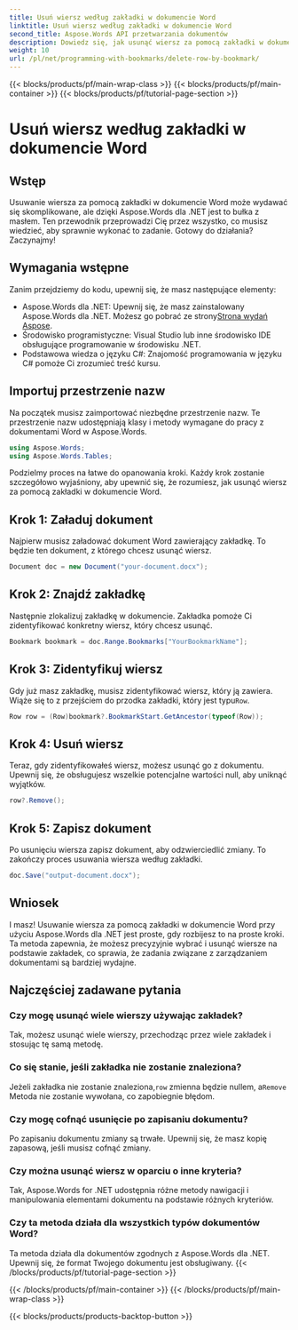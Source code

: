 ```yaml
---
title: Usuń wiersz według zakładki w dokumencie Word
linktitle: Usuń wiersz według zakładki w dokumencie Word
second_title: Aspose.Words API przetwarzania dokumentów
description: Dowiedz się, jak usunąć wiersz za pomocą zakładki w dokumencie Word za pomocą Aspose.Words dla .NET. Postępuj zgodnie z naszym przewodnikiem krok po kroku, aby skutecznie zarządzać dokumentami.
weight: 10
url: /pl/net/programming-with-bookmarks/delete-row-by-bookmark/
---
```


{{< blocks/products/pf/main-wrap-class >}}
{{< blocks/products/pf/main-container >}}
{{< blocks/products/pf/tutorial-page-section >}}

# Usuń wiersz według zakładki w dokumencie Word

## Wstęp

Usuwanie wiersza za pomocą zakładki w dokumencie Word może wydawać się skomplikowane, ale dzięki Aspose.Words dla .NET jest to bułka z masłem. Ten przewodnik przeprowadzi Cię przez wszystko, co musisz wiedzieć, aby sprawnie wykonać to zadanie. Gotowy do działania? Zaczynajmy!

## Wymagania wstępne

Zanim przejdziemy do kodu, upewnij się, że masz następujące elementy:

-  Aspose.Words dla .NET: Upewnij się, że masz zainstalowany Aspose.Words dla .NET. Możesz go pobrać ze strony[Strona wydań Aspose](https://releases.aspose.com/words/net/).
- Środowisko programistyczne: Visual Studio lub inne środowisko IDE obsługujące programowanie w środowisku .NET.
- Podstawowa wiedza o języku C#: Znajomość programowania w języku C# pomoże Ci zrozumieć treść kursu.

## Importuj przestrzenie nazw

Na początek musisz zaimportować niezbędne przestrzenie nazw. Te przestrzenie nazw udostępniają klasy i metody wymagane do pracy z dokumentami Word w Aspose.Words.

```csharp
using Aspose.Words;
using Aspose.Words.Tables;
```

Podzielmy proces na łatwe do opanowania kroki. Każdy krok zostanie szczegółowo wyjaśniony, aby upewnić się, że rozumiesz, jak usunąć wiersz za pomocą zakładki w dokumencie Word.

## Krok 1: Załaduj dokument

Najpierw musisz załadować dokument Word zawierający zakładkę. To będzie ten dokument, z którego chcesz usunąć wiersz.

```csharp
Document doc = new Document("your-document.docx");
```

## Krok 2: Znajdź zakładkę

Następnie zlokalizuj zakładkę w dokumencie. Zakładka pomoże Ci zidentyfikować konkretny wiersz, który chcesz usunąć.

```csharp
Bookmark bookmark = doc.Range.Bookmarks["YourBookmarkName"];
```

## Krok 3: Zidentyfikuj wiersz

 Gdy już masz zakładkę, musisz zidentyfikować wiersz, który ją zawiera. Wiąże się to z przejściem do przodka zakładki, który jest typu`Row`.

```csharp
Row row = (Row)bookmark?.BookmarkStart.GetAncestor(typeof(Row));
```

## Krok 4: Usuń wiersz

Teraz, gdy zidentyfikowałeś wiersz, możesz usunąć go z dokumentu. Upewnij się, że obsługujesz wszelkie potencjalne wartości null, aby uniknąć wyjątków.

```csharp
row?.Remove();
```

## Krok 5: Zapisz dokument

Po usunięciu wiersza zapisz dokument, aby odzwierciedlić zmiany. To zakończy proces usuwania wiersza według zakładki.

```csharp
doc.Save("output-document.docx");
```

## Wniosek

I masz! Usuwanie wiersza za pomocą zakładki w dokumencie Word przy użyciu Aspose.Words dla .NET jest proste, gdy rozbijesz to na proste kroki. Ta metoda zapewnia, że możesz precyzyjnie wybrać i usunąć wiersze na podstawie zakładek, co sprawia, że zadania związane z zarządzaniem dokumentami są bardziej wydajne.

## Najczęściej zadawane pytania

### Czy mogę usunąć wiele wierszy używając zakładek?
Tak, możesz usunąć wiele wierszy, przechodząc przez wiele zakładek i stosując tę samą metodę.

### Co się stanie, jeśli zakładka nie zostanie znaleziona?
 Jeżeli zakładka nie zostanie znaleziona,`row` zmienna będzie nullem, a`Remove` Metoda nie zostanie wywołana, co zapobiegnie błędom.

### Czy mogę cofnąć usunięcie po zapisaniu dokumentu?
Po zapisaniu dokumentu zmiany są trwałe. Upewnij się, że masz kopię zapasową, jeśli musisz cofnąć zmiany.

### Czy można usunąć wiersz w oparciu o inne kryteria?
Tak, Aspose.Words for .NET udostępnia różne metody nawigacji i manipulowania elementami dokumentu na podstawie różnych kryteriów.

### Czy ta metoda działa dla wszystkich typów dokumentów Word?
Ta metoda działa dla dokumentów zgodnych z Aspose.Words dla .NET. Upewnij się, że format Twojego dokumentu jest obsługiwany.
{{< /blocks/products/pf/tutorial-page-section >}}

{{< /blocks/products/pf/main-container >}}
{{< /blocks/products/pf/main-wrap-class >}}

{{< blocks/products/products-backtop-button >}}
